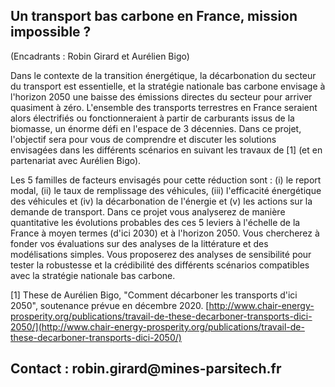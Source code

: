 ## Un transport bas carbone en France, mission impossible ?

(Encadrants : Robin Girard et Aurélien Bigo)

Dans le contexte de la transition énergétique, la décarbonation du
secteur du transport est essentielle, et la stratégie nationale bas
carbone envisage à l'horizon 2050 une baisse des émissions directes du
secteur pour arriver quasiment à zéro. L'ensemble des transports
terrestres en France seraient alors électrifiés ou fonctionneraient à
partir de carburants issus de la biomasse, un énorme défi en l'espace de
3 décennies. Dans ce projet, l'objectif sera pour vous de comprendre et
discuter les solutions envisagées dans les différents scénarios en
suivant les travaux de \[1\] (et en partenariat avec Aurélien Bigo).

Les 5 familles de facteurs envisagés pour cette réduction sont : (i) le
report modal, (ii) le taux de remplissage des véhicules, (iii)
l'efficacité énergétique des véhicules et (iv) la décarbonation de
l'énergie et (v) les actions sur la demande de transport. Dans ce projet
vous analyserez de manière quantitative les évolutions probables des ces
5 leviers à l'échelle de la France à moyen termes (d'ici 2030) et à
l'horizon 2050. Vous chercherez à fonder vos évaluations sur des
analyses de la littérature et des modélisations simples. Vous proposerez
des analyses de sensibilité pour tester la robustesse et la crédibilité
des différents scénarios compatibles avec la stratégie nationale bas
carbone.

\[1\] These de Aurélien Bigo, "Comment décarboner les transports d'ici
2050", soutenance prévue en décembre 2020.
[http://www.chair-energy-prosperity.org/publications/travail-de-these-decarboner-transports-dici-2050/](http://www.chair-energy-prosperity.org/publications/travail-de-these-decarboner-transports-dici-2050/)

## Contact : robin.girard\@mines-parsitech.fr
